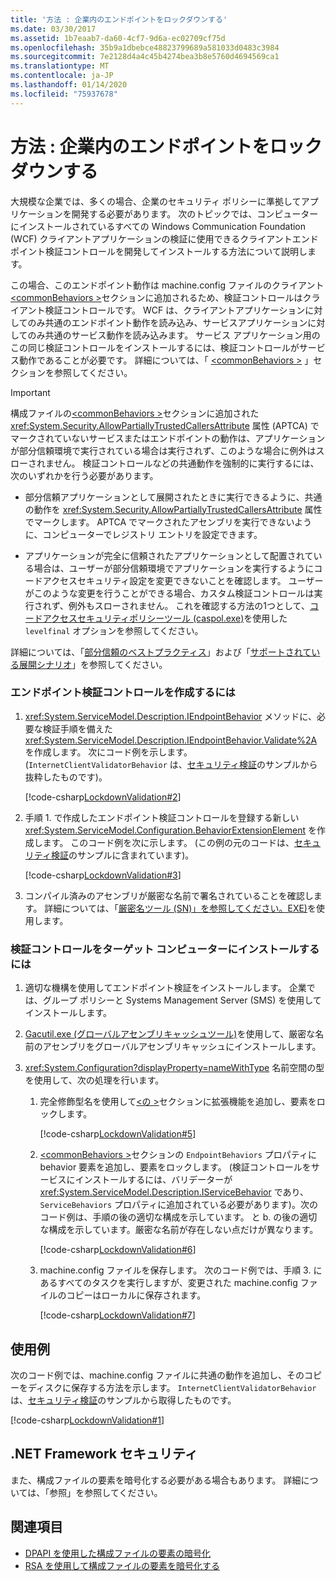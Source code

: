 ```yaml
---
title: '方法 : 企業内のエンドポイントをロックダウンする'
ms.date: 03/30/2017
ms.assetid: 1b7eaab7-da60-4cf7-9d6a-ec02709cf75d
ms.openlocfilehash: 35b9a1dbebce48823799689a581033d0483c3984
ms.sourcegitcommit: 7e2128d4a4c45b4274bea3b8e5760d4694569ca1
ms.translationtype: MT
ms.contentlocale: ja-JP
ms.lasthandoff: 01/14/2020
ms.locfileid: "75937678"
---
```

# <a name="how-to-lock-down-endpoints-in-the-enterprise"></a>方法 : 企業内のエンドポイントをロックダウンする

大規模な企業では、多くの場合、企業のセキュリティ ポリシーに準拠してアプリケーションを開発する必要があります。 次のトピックでは、コンピューターにインストールされているすべての Windows Communication Foundation (WCF) クライアントアプリケーションの検証に使用できるクライアントエンドポイント検証コントロールを開発してインストールする方法について説明します。

この場合、このエンドポイント動作は machine.config ファイルのクライアント[\<commonBehaviors >](../../configure-apps/file-schema/wcf/commonbehaviors.md)セクションに追加されるため、検証コントロールはクライアント検証コントロールです。 WCF は、クライアントアプリケーションに対してのみ共通のエンドポイント動作を読み込み、サービスアプリケーションに対してのみ共通のサービス動作を読み込みます。 サービス アプリケーション用のこの同じ検証コントロールをインストールするには、検証コントロールがサービス動作であることが必要です。 詳細については、「 [\<commonBehaviors >](../../configure-apps/file-schema/wcf/commonbehaviors.md) 」セクションを参照してください。

> [!IMPORTANT]
> 構成ファイルの[\<commonBehaviors >](../../configure-apps/file-schema/wcf/commonbehaviors.md)セクションに追加された <xref:System.Security.AllowPartiallyTrustedCallersAttribute> 属性 (APTCA) でマークされていないサービスまたはエンドポイントの動作は、アプリケーションが部分信頼環境で実行されている場合は実行されず、このような場合に例外はスローされません。 検証コントロールなどの共通動作を強制的に実行するには、次のいずれかを行う必要があります。
>
> - 部分信頼アプリケーションとして展開されたときに実行できるように、共通の動作を <xref:System.Security.AllowPartiallyTrustedCallersAttribute> 属性でマークします。 APTCA でマークされたアセンブリを実行できないように、コンピューターでレジストリ エントリを設定できます。
>
> - アプリケーションが完全に信頼されたアプリケーションとして配置されている場合は、ユーザーが部分信頼環境でアプリケーションを実行するようにコードアクセスセキュリティ設定を変更できないことを確認します。 ユーザーがこのような変更を行うことができる場合、カスタム検証コントロールは実行されず、例外もスローされません。 これを確認する方法の1つとして、[コードアクセスセキュリティポリシーツール (caspol.exe)](../../tools/caspol-exe-code-access-security-policy-tool.md)を使用した `levelfinal` オプションを参照してください。
>
> 詳細については、「[部分信頼のベストプラクティス](../feature-details/partial-trust-best-practices.md)」および「[サポートされている展開シナリオ](../feature-details/supported-deployment-scenarios.md)」を参照してください。

### <a name="to-create-the-endpoint-validator"></a>エンドポイント検証コントロールを作成するには

1. <xref:System.ServiceModel.Description.IEndpointBehavior> メソッドに、必要な検証手順を備えた <xref:System.ServiceModel.Description.IEndpointBehavior.Validate%2A> を作成します。 次にコード例を示します。 (`InternetClientValidatorBehavior` は、[セキュリティ検証](../samples/security-validation.md)のサンプルから抜粋したものです)。

    [!code-csharp[LockdownValidation#2](../../../../samples/snippets/csharp/VS_Snippets_CFX/lockdownvalidation/cs/internetclientvalidatorbehavior.cs#2)]

2. 手順 1. で作成したエンドポイント検証コントロールを登録する新しい <xref:System.ServiceModel.Configuration.BehaviorExtensionElement> を作成します。 このコード例を次に示します。 (この例の元のコードは、[セキュリティ検証](../samples/security-validation.md)のサンプルに含まれています)。

    [!code-csharp[LockdownValidation#3](../../../../samples/snippets/csharp/VS_Snippets_CFX/lockdownvalidation/cs/internetclientvalidatorelement.cs#3)]

3. コンパイル済みのアセンブリが厳密な名前で署名されていることを確認します。 詳細については、「[厳密名ツール (SN)」を参照してください。EXE)](../../tools/sn-exe-strong-name-tool.md)を使用します。

### <a name="to-install-the-validator-into-the-target-computer"></a>検証コントロールをターゲット コンピューターにインストールするには

1. 適切な機構を使用してエンドポイント検証をインストールします。 企業では、グループ ポリシーと Systems Management Server (SMS) を使用してインストールします。

2. [Gacutil.exe (グローバルアセンブリキャッシュツール)](../../tools/gacutil-exe-gac-tool.md)を使用して、厳密な名前のアセンブリをグローバルアセンブリキャッシュにインストールします。

3. <xref:System.Configuration?displayProperty=nameWithType> 名前空間の型を使用して、次の処理を行います。

    1. 完全修飾型名を使用して[\<の >](../../configure-apps/file-schema/wcf/behaviorextensions.md)セクションに拡張機能を追加し、要素をロックします。

         [!code-csharp[LockdownValidation#5](../../../../samples/snippets/csharp/VS_Snippets_CFX/lockdownvalidation/cs/hostapplication.cs#5)]

    2. [\<commonBehaviors >](../../configure-apps/file-schema/wcf/commonbehaviors.md)セクションの `EndpointBehaviors` プロパティに behavior 要素を追加し、要素をロックします。 (検証コントロールをサービスにインストールするには、バリデーターが <xref:System.ServiceModel.Description.IServiceBehavior> であり、`ServiceBehaviors` プロパティに追加されている必要があります)。次のコード例は、手順の後の適切な構成を示しています。 と b. の後の適切な構成を示しています。厳密な名前が存在しない点だけが異なります。

        [!code-csharp[LockdownValidation#6](../../../../samples/snippets/csharp/VS_Snippets_CFX/lockdownvalidation/cs/hostapplication.cs#6)]

    3. machine.config ファイルを保存します。 次のコード例では、手順 3. にあるすべてのタスクを実行しますが、変更された machine.config ファイルのコピーはローカルに保存されます。

        [!code-csharp[LockdownValidation#7](../../../../samples/snippets/csharp/VS_Snippets_CFX/lockdownvalidation/cs/hostapplication.cs#7)]

## <a name="example"></a>使用例

次のコード例では、machine.config ファイルに共通の動作を追加し、そのコピーをディスクに保存する方法を示します。 `InternetClientValidatorBehavior` は、[セキュリティ検証](../samples/security-validation.md)のサンプルから取得したものです。

[!code-csharp[LockdownValidation#1](../../../../samples/snippets/csharp/VS_Snippets_CFX/lockdownvalidation/cs/hostapplication.cs#1)]

## <a name="net-framework-security"></a>.NET Framework セキュリティ

また、構成ファイルの要素を暗号化する必要がある場合もあります。 詳細については、「参照」を参照してください。

## <a name="see-also"></a>関連項目

- [DPAPI を使用した構成ファイルの要素の暗号化](https://docs.microsoft.com/previous-versions/msp-n-p/ff647398(v=pandp.10))
- [RSA を使用して構成ファイルの要素を暗号化する](https://docs.microsoft.com/previous-versions/msp-n-p/ff650304(v=pandp.10))
